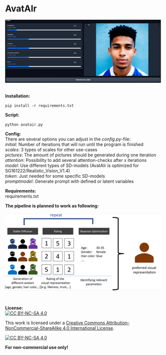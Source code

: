 # AvatAIr<br />
<img src="https://raw.githubusercontent.com/lukassteinwender/avatair/main/Documentation/picture/screenshot.png" width="1000"><br />
<br />

**Installation:**<br />
```
pip install -r requirements.txt
```

**Script:**<br />
```
python avatair.py
```

**Config:**<br />
There are several options you can adjust in the *config.py*-file:<br />
*initial*: Number of iterations that will run until the program is finished<br />
*scales*: 3 types of scales for other use-cases<br />
*pictures*: The amount of pictures should be generated during one iteration<br />
*attention*: Possibility to add several attention-checks after x iterations<br />
*model*: Use different types of SD-models (AvatAIr is optimized for SG161222/Realistic_Vision_V1.4)<br />
*token*: Just needed for some specific SD-models<br />
*promptmodel*: Generate prompt with defined or latent variables<br />


**Requirements:**<br />
requirements.txt

**The pipeline is planned to work as following:**<br /><br />
<img src="https://raw.githubusercontent.com/lukassteinwender/avatair/main/Documentation/picture/pipeline.png" width="600"><br />

<br />

**License:**<br />
[![CC BY-NC-SA 4.0][cc-by-nc-sa-shield]][cc-by-nc-sa]

This work is licensed under a
[Creative Commons Attribution-NonCommercial-ShareAlike 4.0 International License][cc-by-nc-sa].

[![CC BY-NC-SA 4.0][cc-by-nc-sa-image]][cc-by-nc-sa]

[cc-by-nc-sa]: http://creativecommons.org/licenses/by-nc-sa/4.0/
[cc-by-nc-sa-image]: https://licensebuttons.net/l/by-nc-sa/4.0/88x31.png
[cc-by-nc-sa-shield]: https://img.shields.io/badge/License-CC%20BY--NC--SA%204.0-lightgrey.svg

**For non-commercial use only!**
